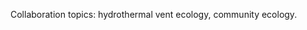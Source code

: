 ﻿---
# Display name
name: Joan Alfaro Lucas

# Username (this should match the folder name)
authors:
- dauby-patrick

# Is this the primary user of the site?
superuser: false

# Role/position
role: 

# Organizations/Affiliations
organizations:
- name: Ifremer (France) 
  url: "https://alfarolucas.wixsite.com/deepecology"

# Short bio (displayed in user profile at end of posts)
bio: Ifremer (FR) 

# Organizational groups that you belong to (for People widget)
#   Set this to `[]` or comment out if you are not using People widget.
user_groups:
- Collaborators
---
Collaboration topics:  hydrothermal vent ecology, community ecology.
